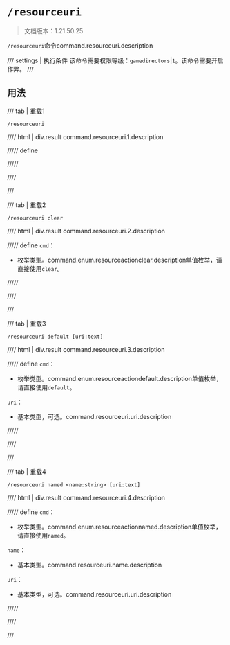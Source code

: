 # `/resourceuri`

> 文档版本：1.21.50.25

`/resourceuri`命令command.resourceuri.description

/// settings | 执行条件
该命令需要权限等级：`gamedirectors`|`1`。该命令需要开启作弊。
///

## 用法

/// tab | 重载1
```mcfunction
/resourceuri
```

//// html | div.result
command.resourceuri.1.description

///// define

/////

////

///

/// tab | 重载2
```mcfunction
/resourceuri clear
```

//// html | div.result
command.resourceuri.2.description

///// define
`cmd`：<!-- md:samp ResourceActionClear -->

- 枚举类型。command.enum.resourceactionclear.description单值枚举，请直接使用`clear`。


/////

////

///

/// tab | 重载3
```mcfunction
/resourceuri default [uri:text]
```

//// html | div.result
command.resourceuri.3.description

///// define
`cmd`：<!-- md:samp ResourceActionDefault -->

- 枚举类型。command.enum.resourceactiondefault.description单值枚举，请直接使用`default`。

`uri`：<!-- md:samp text -->

- 基本类型，可选。command.resourceuri.uri.description


/////

////

///

/// tab | 重载4
```mcfunction
/resourceuri named <name:string> [uri:text]
```

//// html | div.result
command.resourceuri.4.description

///// define
`cmd`：<!-- md:samp ResourceActionNamed -->

- 枚举类型。command.enum.resourceactionnamed.description单值枚举，请直接使用`named`。

`name`：<!-- md:samp string -->

- 基本类型。command.resourceuri.name.description

`uri`：<!-- md:samp text -->

- 基本类型，可选。command.resourceuri.uri.description


/////

////

///
